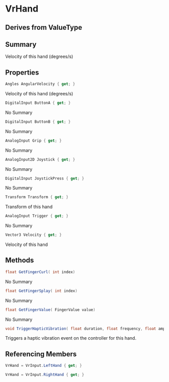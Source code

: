 # VrHand

## Derives from ValueType

## Summary

Velocity of this hand (degrees/s)
## Properties

```c#
Angles AngularVelocity { get; } 
```
Velocity of this hand (degrees/s)
```c#
DigitalInput ButtonA { get; } 
```
No Summary
```c#
DigitalInput ButtonB { get; } 
```
No Summary
```c#
AnalogInput Grip { get; } 
```
No Summary
```c#
AnalogInput2D Joystick { get; } 
```
No Summary
```c#
DigitalInput JoystickPress { get; } 
```
No Summary
```c#
Transform Transform { get; } 
```
Transform of this hand
```c#
AnalogInput Trigger { get; } 
```
No Summary
```c#
Vector3 Velocity { get; } 
```
Velocity of this hand
## Methods

```c#
float GetFingerCurl( int index) 
```
No Summary
```c#
float GetFingerSplay( int index) 
```
No Summary
```c#
float GetFingerValue( FingerValue value) 
```
No Summary
```c#
void TriggerHapticVibration( float duration, float frequency, float amplitude) 
```
Triggers a haptic vibration event on the controller for this hand.
## Referencing Members

```c#
VrHand = VrInput.LeftHand { get; } 
```
```c#
VrHand = VrInput.RightHand { get; } 
```
